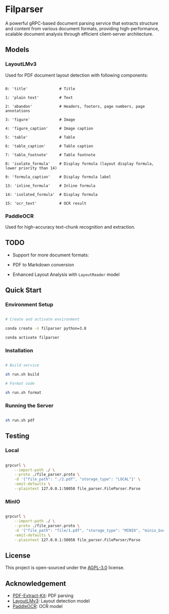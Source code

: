 # Filparser

A powerful gRPC-based document parsing service that extracts structure and content from various document formats, providing high-performance, scalable document analysis through efficient client-server architecture.

## Models

### LayoutLMv3

Used for PDF document layout detection with following components:

```

0: 'title'              # Title

1: 'plain text'         # Text

2: 'abandon'            # Headers, footers, page numbers, page annotations

3: 'figure'             # Image

4: 'figure_caption'     # Image caption

5: 'table'              # Table

6: 'table_caption'      # Table caption

7: 'table_footnote'     # Table footnote

8: 'isolate_formula'    # Display formula (layout display formula, lower priority than 14)

9: 'formula_caption'    # Display formula label 

13: 'inline_formula'    # Inline formula

14: 'isolated_formula'  # Display formula

15: 'ocr_text'          # OCR result

```

### PaddleOCR

Used for high-accuracy text-chunk recognition and extraction.

## TODO

- Support for more document formats:

- PDF to Markdown conversion

- Enhanced Layout Analysis with `LayoutReader` model


## Quick Start

### Environment Setup

```bash

# Create and activate environment

conda create -n filparser python=3.8

conda activate filparser

```

### Installation

```bash

# Build service

sh run.sh build

# Format code

sh run.sh format

```

### Running the Server

```bash

sh run.sh pdf

```

## Testing

### Local 

```bash

grpcurl \
    --import-path ./ \
    --proto ./file_parser.proto \
    -d '{"file_path": "./2.pdf", "storage_type": "LOCAL"}' \
    -emit-defaults \
    --plaintext 127.0.0.1:50058 file_parser.FileParser.Parse

```

### MinIO 

```bash

grpcurl \
    --import-path ./ \
    --proto ./file_parser.proto \
    -d '{"file_path": "file/1.pdf", "storage_type": "MINIO", "minio_bucket": "test"}' \
    -emit-defaults \
    --plaintext 127.0.0.1:50058 file_parser.FileParser/Parse

```

## License
This project is open-sourced under the [AGPL-3.0](LICENSE) license.
## Acknowledgement
   - [PDF-Extract-Kit](https://github.com/opendatalab/PDF-Extract-Kit): PDF parsing 
   - [LayoutLMv3](https://github.com/microsoft/unilm/tree/master/layoutlmv3): Layout detection model
   - [PaddleOCR](https://github.com/PaddlePaddle/PaddleOCR): OCR model
